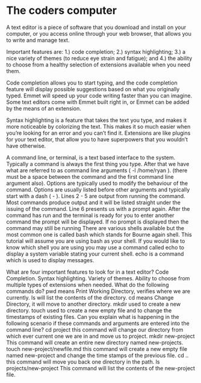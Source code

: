# The coders computer

A text editor is a piece of software that you download and install on
your computer, or you access online through your web browser, that
allows you to write and manage text. 

Important features are: 1.) code completion; 2.) syntax
highlighting; 3.) a nice variety of themes (to reduce eye strain and
fatigue); and 4.) the ability to choose from a healthy selection of
extensions available when you need them.

Code completion allows you to start typing, and the code completion
feature will display possible suggestions based on what you originally
typed. Emmet will speed up your code writing faster than you can
imagine. Some text editors come with Emmet built right in, or
Emmet can be added by the means of an extension.

Syntax highlighting is a feature that takes the text you
type, and makes it more noticeable by colorizing the text. This makes it so much easier when you’re looking for an
error and you can’t find it. Extensions are like
plugins for your text editor, that allow you to have superpowers that
you wouldn’t have otherwise.

A command line, or terminal, is a text based interface to the system.  Typically a command is always the first thing you type. After that we have what are referred to as command line arguments ( -l /home/ryan ).
(there must be a space between the command and the first command line argument also).
Options are typically used to modify the behaviour of the command. Options are usually listed before other arguments and typically start with a dash ( - ).
Lines 2 - 5 are output from running the command. Most commands produce output and it will be listed straight under the issuing of the command.
Line 6 presents us with a prompt again. After the command has run and the terminal is ready for you to enter another command the prompt will be displayed. If no prompt is displayed then the command may still be running
There are various shells available but the most common one is called bash which stands for Bourne again shell. This tutorial will assume you are using bash as your shell.
If you would like to know which shell you are using you may use a command called echo to display a system variable stating your current shell. echo is a command which is used to display messages.


What are four important features to look for in a text editor?
Code Completion.
Syntax highlighting.
Variety of themes.
Ability to choose from multiple types of extensions when needed.
What do the following commands do?
pwd means Print Working Directory, verifies where we are currently.
ls will list the contents of the directory.
cd means Change Directory, it will move to another directory.
mkdir used to create a new directory.
touch used to create a new empty file and to change the timestamps of existing files.
Can you explain what is happening in the following scenario if these commands and arguments are entered into the command line?
cd project this command will change our directory from which ever current one we are in and move us to project.
mkdir new-project This command will create an entire new directory named new-projects.
touch new-project/newfile.md this command will create a new empty file named new-project and change the time stamps of the previous file.
cd .. this command will move you back one directory in the path.
ls projects/new-project This command will list the contents of the new-project file.


